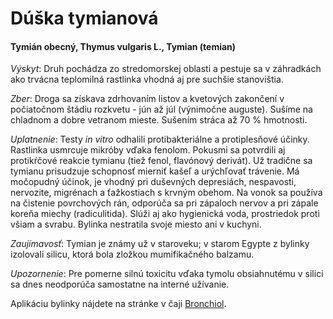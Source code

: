 Dúška tymianová
===============

#### Tymián obecný, Thymus vulgaris L., Tymian (temian)

*Výskyt*: Druh pochádza zo stredomorskej oblasti a pestuje sa v záhradkách ako
trvácna teplomilná rastlinka vhodná aj pre suchšie stanovištia.

*Zber*: Droga sa získava zdrhovaním listov a kvetových zakončení v počiatočnom
štádiu rozkvetu - jún až júl (výnimočne auguste). Sušíme na chladnom a dobre
vetranom mieste. Sušením stráca až 70 % hmotnosti.

*Uplatnenie*: Testy *in vitro* odhalili protibakteriálne a protiplesňové účinky.
Rastlinka usmrcuje mikróby vďaka fenolom. Pokusmi sa potvrdili aj protikŕčové
reakcie tymianu (tiež fenol, flavónový derivát). Už tradične sa tymianu
prisudzuje schopnosť mierniť kašeľ a urýchľovať trávenie. Má močopudný účinok,
je vhodný pri duševných depresiách, nespavosti, nervozite, migrénach a
ťažkostiach s krvným obehom. Na vonok sa používa na čistenie povrchových rán,
odporúča sa pri zápaloch nervov a pri zápale koreňa miechy (radiculitida). Slúži
aj ako hygienická voda, prostriedok proti všiam a svrabu. Bylinka nestratila
svoje miesto ani v kuchyni.

*Zaujímavosť*: Tymian je známy už v staroveku; v starom Egypte z bylinky
izolovali silicu, ktorá bola zložkou mumifikačného balzamu.

*Upozornenie*: Pre pomerne silnú toxicitu vďaka tymolu obsiahnutému v silici sa
dnes neodporúča samostatne na interné užívanie.

Aplikáciu bylinky nájdete na stránke v čaji [Bronchiol](/caje/bronchiol).

